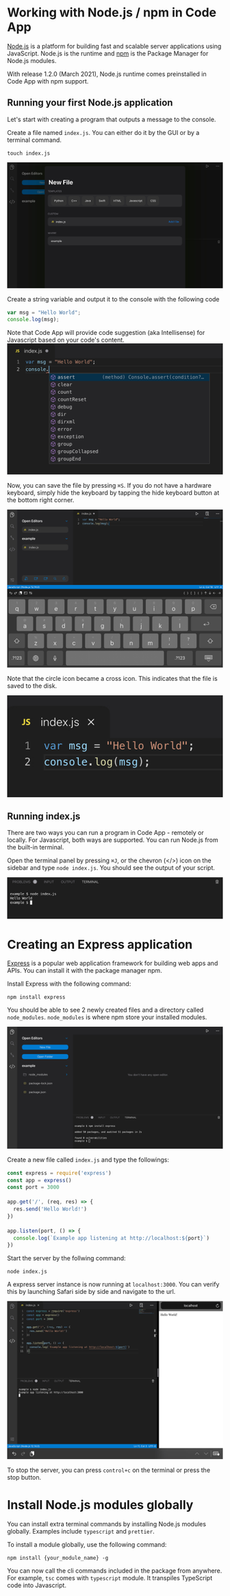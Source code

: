 # Working with Node.js / npm in Code App

[Node.js](https://nodejs.org/) is a platform for building fast and scalable server applications using JavaScript. Node.js is the runtime and [npm](https://www.npmjs.com/) is the Package Manager for Node.js modules.

With release 1.2.0 (March 2021), Node.js runtime comes preinstalled in Code App with npm support.

## Running your first Node.js application

Let's start with creating a program that outputs a message to the console.

Create a file named `index.js`. You can either do it by the GUI or by a terminal command.
```
touch index.js
```

![image](resources/new-file-js.jpeg)

Create a string variable and output it to the console with the following code
```javascript
var msg = "Hello World";
console.log(msg);
```

Note that Code App will provide code suggestion (aka Intellisense) for Javascript based on your code's content.
![image](resources/js-intellisense.jpeg)

Now, you can save the file by pressing `⌘S`. If you do not have a hardware keyboard, simply hide the keyboard by tapping the hide keyboard button at the bottom right corner.

![image](resources/saving-file-with-software-keyboard.jpeg)

Note that the circle icon became a cross icon. This indicates that the file is saved to the disk.

![image](resources/saved-icon-indicator.jpeg)

## Running index.js

There are two ways you can run a program in Code App - remotely or locally. For Javascript, both ways are supported. You can run Node.js from the built-in terminal.

Open the terminal panel by pressing `⌘J`, or the chevron (</>) icon on the sidebar and type `node index.js`. You should see the output of your script.

![image](resources/terminal-node.jpeg)

# Creating an Express application

[Express](https://expressjs.com/) is a popular web application framework for building web apps and APIs. You can install it with the package manager npm.

Install Express with the following command:
```
npm install express
```

You should be able to see 2 newly created files and a directory called `node_modules`. `node_modules` is where npm store your installed modules.

![image](resources/npm-install-express.jpeg)

Create a new file called `index.js` and type the followings:
```javascript
const express = require('express')
const app = express()
const port = 3000

app.get('/', (req, res) => {
  res.send('Hello World!')
})

app.listen(port, () => {
  console.log(`Example app listening at http://localhost:${port}`)
})
```

Start the server by the follwing command:
```
node index.js
```

A express server instance is now running at `localhost:3000`. You can verify this by launching Safari side by side and navigate to the url.

![image](resources/express+safari.jpeg)

To stop the server, you can press `control+c` on the terminal or press the stop button.

# Install Node.js modules globally

You can install extra terminal commands by installing Node.js modules globally. Examples include `typescript` and `prettier`.

To install a module globally, use the following command:
```
npm install {your_module_name} -g
```

You can now call the cli commands included in the package from anywhere. For example, `tsc` comes with `typescript` module. It transpiles TypeScript code into Javascript.